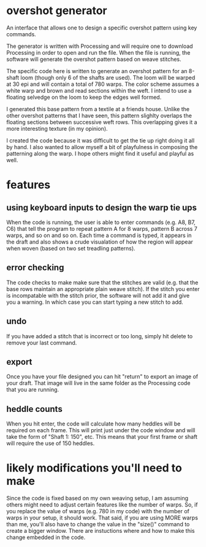 # overshot generator
An interface that allows one to design a specific overshot pattern using key commands. 

The generator is written with Processing and will require one to download Processing in order to open and run the file. When the file is running, the software will generate the overshot pattern based on weave stitches. 

The specific code here is written to generate an overshot pattern for an 8-shaft loom (though only 6 of the shafts are used). The loom will be warped at 30 epi and will contain a total of 780 warps. The color scheme assumes a white warp and brown and read sections within the weft. I intend to use a floating selvedge on the loom to keep the edges well formed.

I generated this base pattern from a textile at a friends house. Unlike the other overshot patterns that I have seen, this pattern slighlty overlaps the floating sections between successive weft rows. This overlapping gives it a more interesting texture (in my opinion). 

I created the code because it was difficult to get the tie up right doing it all by hand. I also wanted to allow myself a bit of playfulness in composing the patterning along the warp. I hope others might find it useful and playful as well. 

# features

## using keyboard inputs to design the warp tie ups
When the code is running, the user is able to enter commands (e.g. A8, B7, C6) that tell the program to repeat pattern A for 8 warps, pattern B across 7 warps, and so on and so on. Each time a command is typed, it appears in the draft and also shows a crude visualation of how the region will appear when woven (based on two set treadling patterns).

## error checking
The code checks to make make sure that the stitches are valid (e.g. that the base rows maintain an appropriate plain weave stitch). If the stitch you enter is incompatable with the stitch prior, the software will not add it and give you a warning. In which case you can start typing a new stitch to add.

## undo
If you have added a stitch that is incorrect or too long, simply hit delete to remove your last command. 

## export
Once you have your file designed you can hit "return" to export an image of your draft. That image will live in the same folder as the Processing code that you are running. 

## heddle counts
When you hit enter, the code will calculate how many heddles will be required on each frame. This will print just under the code window and will take the form of "Shaft 1: 150", etc. This means that your first frame or shaft will require the use of 150 heddles. 

# likely modifications you'll need to make
Since the code is fixed based on my own weaving setup, I am assuming others might need to adjust certain features like the number of warps. So, if you replace the value of warps (e.g. 780 in my code) with the number of warps in your setup, it should work. That said, if you are using MORE warps than me, you'll also have to change the value in the "size()" command to create a bigger window. There are instuctions where and how to make this change embedded in the code. 



